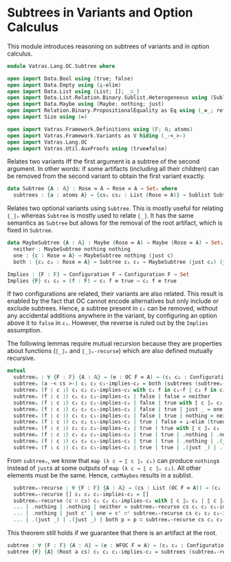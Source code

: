# Subtrees in Variants and Option Calculus

This module introduces reasoning on subtrees of variants and in option calculus.

```agda
module Vatras.Lang.OC.Subtree where

open import Data.Bool using (true; false)
open import Data.Empty using (⊥-elim)
open import Data.List using (List; []; _∷_)
open import Data.List.Relation.Binary.Sublist.Heterogeneous using (Sublist; []; _∷_; _∷ʳ_)
open import Data.Maybe using (Maybe; nothing; just)
open import Relation.Binary.PropositionalEquality as Eq using (_≡_; refl)
open import Size using (∞)

open import Vatras.Framework.Definitions using (𝔽; 𝔸; atoms)
open import Vatras.Framework.Variants as V hiding (_-<_>-)
open import Vatras.Lang.OC
open import Vatras.Util.AuxProofs using (true≢false)
```

Relates two variants iff the first argument is a subtree of the second argument.
In other words: if some artifacts (including all their children) can be removed
from the second variant to obtain the first variant exactly.
```agda
data Subtree {A : 𝔸} : Rose ∞ A → Rose ∞ A → Set₁ where
  subtrees : {a : atoms A} → {cs₁ cs₂ : List (Rose ∞ A)} → Sublist Subtree cs₁ cs₂ → Subtree (a V.-< cs₁ >-) (a V.-< cs₂ >-)
```

Relates two optional variants using `Subtree`. This is mostly useful for
relating `⟦_⟧ₒ` whereas `Subtree` is mostly used to relate `⟦_⟧`. It has the
same semantics as `Subtree` but allows for the removal of the root artifact,
which is fixed in `Subtree`.
```agda
data MaybeSubtree {A : 𝔸} : Maybe (Rose ∞ A) → Maybe (Rose ∞ A) → Set₁ where
  neither : MaybeSubtree nothing nothing
  one : {c : Rose ∞ A} → MaybeSubtree nothing (just c)
  both : {c₁ c₂ : Rose ∞ A} → Subtree c₁ c₂ → MaybeSubtree (just c₁) (just c₂)
```

```agda
Implies : {F : 𝔽} → Configuration F → Configuration F → Set
Implies {F} c₁ c₂ = (f : F) → c₁ f ≡ true → c₂ f ≡ true
```

If two configurations are related, their variants are also related. This result
is enabled by the fact that OC cannot encode alternatives but only include or
exclude subtrees. Hence, a subtree present in `c₂` can be removed, without any
accidental additions anywhere in the variant, by configuring an option above it
to `false` in `c₁`. However, the reverse is ruled out by the `Implies`
assumption.

The following lemmas require mutual recursion because they are properties about
functions (`⟦_⟧ₒ` and `⟦_⟧ₒ-recurse`) which are also defined mutually recursive.
```agda
mutual
  subtreeₒ : ∀ {F : 𝔽} {A : 𝔸} → (e : OC F ∞ A) → (c₁ c₂ : Configuration F) → Implies c₁ c₂ → MaybeSubtree (⟦ e ⟧ₒ c₁) (⟦ e ⟧ₒ c₂)
  subtreeₒ (a -< cs >-) c₁ c₂ c₁-implies-c₂ = both (subtrees (subtreeₒ-recurse cs c₁ c₂ c₁-implies-c₂))
  subtreeₒ (f ❲ c ❳) c₁ c₂ c₁-implies-c₂ with c₁ f in c₁-f | c₂ f in c₂-f
  subtreeₒ (f ❲ c ❳) c₁ c₂ c₁-implies-c₂ | false | false = neither
  subtreeₒ (f ❲ c ❳) c₁ c₂ c₁-implies-c₂ | false | true with ⟦ c ⟧ₒ c₂
  subtreeₒ (f ❲ c ❳) c₁ c₂ c₁-implies-c₂ | false | true | just _ = one
  subtreeₒ (f ❲ c ❳) c₁ c₂ c₁-implies-c₂ | false | true | nothing = neither
  subtreeₒ (f ❲ c ❳) c₁ c₂ c₁-implies-c₂ | true | false = ⊥-elim (true≢false refl (Eq.trans (Eq.sym (c₁-implies-c₂ f c₁-f)) c₂-f))
  subtreeₒ (f ❲ c ❳) c₁ c₂ c₁-implies-c₂ | true | true with ⟦ c ⟧ₒ c₁ | ⟦ c ⟧ₒ c₂ | subtreeₒ c c₁ c₂ c₁-implies-c₂
  subtreeₒ (f ❲ c ❳) c₁ c₂ c₁-implies-c₂ | true | true | .nothing | .nothing | neither = neither
  subtreeₒ (f ❲ c ❳) c₁ c₂ c₁-implies-c₂ | true | true | .nothing | .(just _) | one = one
  subtreeₒ (f ❲ c ❳) c₁ c₂ c₁-implies-c₂ | true | true | .(just _) | .(just _) | both p = both p
```

From `subtreeₒ`, we know that `map (λ c → ⟦ c ⟧ₒ c₁)` can produce `nothing`s
instead of `just`s at some outputs of `map (λ c → ⟦ c ⟧ₒ c₂)`. All other
elements must be the same. Hence, `catMaybes` results in a sublist.
```agda
  subtreeₒ-recurse : ∀ {F : 𝔽} {A : 𝔸} → (cs : List (OC F ∞ A)) → (c₁ c₂ : Configuration F) → Implies c₁ c₂ → Sublist Subtree (⟦ cs ⟧ₒ-recurse c₁) (⟦ cs ⟧ₒ-recurse c₂)
  subtreeₒ-recurse [] c₁ c₂ c₁-implies-c₂ = []
  subtreeₒ-recurse (c ∷ cs) c₁ c₂ c₁-implies-c₂ with ⟦ c ⟧ₒ c₁ | ⟦ c ⟧ₒ c₂ | subtreeₒ c c₁ c₂ c₁-implies-c₂
  ... | .nothing | .nothing | neither = subtreeₒ-recurse cs c₁ c₂ c₁-implies-c₂
  ... | .nothing | just c' | one = c' ∷ʳ subtreeₒ-recurse cs c₁ c₂ c₁-implies-c₂
  ... | .(just _) | .(just _) | both p = p ∷ subtreeₒ-recurse cs c₁ c₂ c₁-implies-c₂
```

This theorem still holds if we guarantee that there is an artifact at the root.
```agda
subtree : ∀ {F : 𝔽} {A : 𝔸} → (e : WFOC F ∞ A) → (c₁ c₂ : Configuration F) → Implies c₁ c₂ → Subtree (⟦ e ⟧ c₁) (⟦ e ⟧ c₂)
subtree {F} {A} (Root a cs) c₁ c₂ c₁-implies-c₂ = subtrees (subtreeₒ-recurse cs c₁ c₂ c₁-implies-c₂)
```
